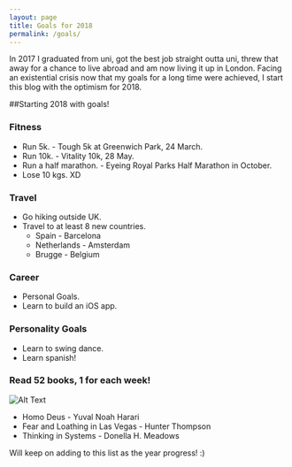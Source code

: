 ```yaml
---
layout: page
title: Goals for 2018
permalink: /goals/
---
```


In 2017 I graduated from uni, got the best job straight outta uni, threw that away for a chance to live abroad and am now living it up in London.
Facing an existential crisis now that my goals for a long time were achieved, I start this blog with the optimism for 2018.

##Starting 2018 with goals!

### Fitness
* Run 5k. - Tough 5k at Greenwich Park, 24 March.
* Run 10k. - Vitality 10k, 28 May.
* Run a half marathon. - Eyeing Royal Parks Half Marathon in October.
* Lose 10 kgs. XD

### Travel
* Go hiking outside UK.
* Travel to at least 8 new countries.
	* Spain - Barcelona
	* Netherlands - Amsterdam 
	* Brugge - Belgium

### Career
* Personal Goals.
* Learn to build an iOS app.

### Personality Goals
* Learn to swing dance.
* Learn spanish!

### Read 52 books, 1 for each week!

![Alt Text](htps://media.giphy.com/media/R8HesZtwvngQM/giphy.gif)

* Homo Deus - Yuval Noah Harari
* Fear and Loathing in Las Vegas - Hunter Thompson
* Thinking in Systems - Donella H. Meadows

Will keep on adding to this list as the year progress! :)
